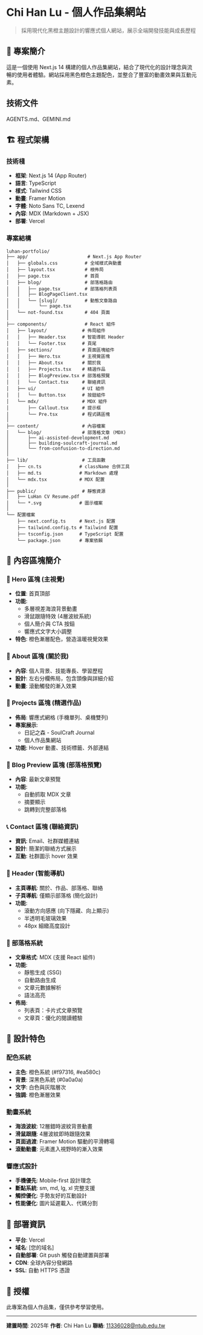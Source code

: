 # Chi Han Lu - 個人作品集網站

> 採用現代化黑橙主題設計的響應式個人網站，展示全端開發技能與成長歷程

## 🌟 專案簡介

這是一個使用 Next.js 14 構建的個人作品集網站，結合了現代化的設計理念與流暢的使用者體驗。網站採用黑色橙色主題配色，並整合了豐富的動畫效果與互動元素。

## 技術文件

AGENTS.md、GEMINI.md

## 🏗️ 程式架構

### 技術棧
- **框架**: Next.js 14 (App Router)
- **語言**: TypeScript
- **樣式**: Tailwind CSS
- **動畫**: Framer Motion
- **字體**: Noto Sans TC, Lexend
- **內容**: MDX (Markdown + JSX)
- **部署**: Vercel

### 專案結構

```
luhan-portfolio/
├── app/                      # Next.js App Router
│   ├── globals.css          # 全域樣式與動畫
│   ├── layout.tsx           # 根佈局
│   ├── page.tsx             # 首頁
│   ├── blog/                # 部落格路由
│   │   ├── page.tsx         # 部落格列表頁
│   │   ├── BlogPageClient.tsx
│   │   └── [slug]/          # 動態文章路由
│   │       └── page.tsx
│   └── not-found.tsx        # 404 頁面
│
├── components/              # React 組件
│   ├── layout/             # 佈局組件
│   │   ├── Header.tsx      # 智能導航 Header
│   │   └── Footer.tsx      # 頁尾
│   ├── sections/           # 頁面區塊組件
│   │   ├── Hero.tsx        # 主視覺區塊
│   │   ├── About.tsx       # 關於我
│   │   ├── Projects.tsx    # 精選作品
│   │   ├── BlogPreview.tsx # 部落格預覽
│   │   └── Contact.tsx     # 聯絡資訊
│   ├── ui/                 # UI 組件
│   │   └── Button.tsx      # 按鈕組件
│   └── mdx/                # MDX 組件
│       ├── Callout.tsx     # 提示框
│       └── Pre.tsx         # 程式碼區塊
│
├── content/                # 內容檔案
│   └── blog/               # 部落格文章 (MDX)
│       ├── ai-assisted-development.md
│       ├── building-soulcraft-journal.md
│       └── from-confusion-to-direction.md
│
├── lib/                    # 工具函數
│   ├── cn.ts              # className 合併工具
│   ├── md.ts              # Markdown 處理
│   └── mdx.tsx            # MDX 配置
│
├── public/                 # 靜態資源
│   ├── LuHan CV Resume.pdf
│   └── *.svg              # 圖示檔案
│
└── 配置檔案
    ├── next.config.ts     # Next.js 配置
    ├── tailwind.config.ts # Tailwind 配置
    ├── tsconfig.json      # TypeScript 配置
    └── package.json       # 專案依賴
```

## 📱 內容區塊簡介

### 🎯 Hero 區塊 (主視覺)
- **位置**: 首頁頂部
- **功能**: 
  - 多層視差海浪背景動畫
  - 滑鼠跟隨特效 (4層波紋系統)
  - 個人簡介與 CTA 按鈕
  - 響應式文字大小調整
- **特色**: 橙色漸層配色，營造溫暖視覺效果

### 👤 About 區塊 (關於我)
- **內容**: 個人背景、技能專長、學習歷程
- **設計**: 左右分欄佈局，包含頭像與詳細介紹
- **動畫**: 滾動觸發的漸入效果

### 🚀 Projects 區塊 (精選作品)
- **佈局**: 響應式網格 (手機單列、桌機雙列)
- **專案展示**:
  - 日記之森 - SoulCraft Journal
  - 個人作品集網站
- **功能**: Hover 動畫、技術標籤、外部連結

### 📝 Blog Preview 區塊 (部落格預覽)
- **內容**: 最新文章預覽
- **功能**: 
  - 自動抓取 MDX 文章
  - 摘要顯示
  - 跳轉到完整部落格

### 📞 Contact 區塊 (聯絡資訊)
- **資訊**: Email、社群媒體連結
- **設計**: 簡潔的聯絡方式展示
- **互動**: 社群圖示 hover 效果

### 🧭 Header (智能導航)
- **主頁導航**: 關於、作品、部落格、聯絡
- **子頁導航**: 僅顯示部落格 (簡化設計)
- **功能**:
  - 滾動方向感應 (向下隱藏、向上顯示)
  - 半透明毛玻璃效果
  - 48px 細緻高度設計

### 📖 部落格系統
- **文章格式**: MDX (支援 React 組件)
- **功能**:
  - 靜態生成 (SSG)
  - 自動路由生成
  - 文章元數據解析
  - 語法高亮
- **佈局**: 
  - 列表頁：卡片式文章預覽
  - 文章頁：優化的閱讀體驗

## 🎨 設計特色

### 配色系統
- **主色**: 橙色系統 (#f97316, #ea580c)
- **背景**: 深黑色系統 (#0a0a0a)
- **文字**: 白色與灰階層次
- **強調**: 橙色漸層效果

### 動畫系統
- **海浪波紋**: 12層錯時波紋背景動畫
- **滑鼠跟隨**: 4層波紋即時跟隨效果
- **頁面過渡**: Framer Motion 驅動的平滑轉場
- **滾動動畫**: 元素進入視野時的漸入效果

### 響應式設計
- **手機優先**: Mobile-first 設計理念
- **斷點系統**: sm, md, lg, xl 完整支援
- **觸控優化**: 手勢友好的互動設計
- **性能優化**: 圖片延遲載入、代碼分割

## 🚀 部署資訊

- **平台**: Vercel
- **域名**: [您的域名]
- **自動部署**: Git push 觸發自動建置與部署
- **CDN**: 全球內容分發網路
- **SSL**: 自動 HTTPS 憑證

## 📄 授權

此專案為個人作品集，僅供參考學習使用。

---

**建置時間**: 2025年
**作者**: Chi Han Lu
**聯絡**: 11336028@ntub.edu.tw